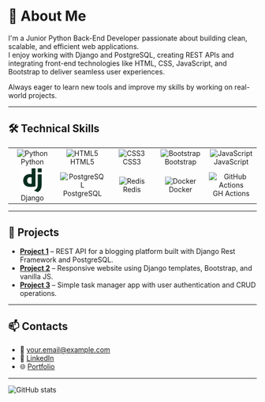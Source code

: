 # 👋 About Me

I'm a Junior Python Back-End Developer passionate about building clean, scalable, and efficient web applications.  
I enjoy working with Django and PostgreSQL, creating REST APIs and integrating front-end technologies like HTML, CSS, JavaScript, and Bootstrap to deliver seamless user experiences.  

Always eager to learn new tools and improve my skills by working on real-world projects.

---

## 🛠 Technical Skills

<table>
  <tr>
    <td align="center" width="96">
      <img src="https://techstack-generator.vercel.app/python-icon.svg" alt="Python" width="48" height="48" />
      <br>Python
    </td>
    <td align="center" width="96">
      <img src="https://cdn.jsdelivr.net/gh/devicons/devicon/icons/html5/html5-original.svg" alt="HTML5" width="48" height="48" />
      <br>HTML5
    </td>
    <td align="center" width="96">
      <img src="https://cdn.jsdelivr.net/gh/devicons/devicon/icons/css3/css3-original.svg" alt="CSS3" width="48" height="48" />
      <br>CSS3
    </td>
    <td align="center" width="96">
      <img src="https://cdn.jsdelivr.net/gh/devicons/devicon/icons/bootstrap/bootstrap-original.svg" alt="Bootstrap" width="48" height="48" />
      <br>Bootstrap
    </td>
    <td align="center" width="96">
      <img src="https://cdn.jsdelivr.net/gh/devicons/devicon/icons/javascript/javascript-original.svg" alt="JavaScript" width="48" height="48" />
      <br>JavaScript
    </td>
  </tr>
  <tr>
    <td align="center" width="96">
      <img src="https://github.com/devicons/devicon/blob/v2.16.0/icons/django/django-plain.svg" alt="Django" width="" height="48" />
      <br>Django
    </td>
    <td align="center" width="96">
      <img src="https://cdn.jsdelivr.net/gh/devicons/devicon/icons/postgresql/postgresql-original.svg" alt="PostgreSQL" width="48" height="48" />
      <br>PostgreSQL
    </td>
    <td align="center" width="96">
      <img src="https://cdn.jsdelivr.net/gh/devicons/devicon/icons/redis/redis-original.svg" alt="Redis" width="48" height="48" />
      <br>Redis
    </td>
    <td align="center" width="96">
      <img src="https://techstack-generator.vercel.app/docker-icon.svg" alt="Docker" width="48" height="48" />
      <br>Docker
    </td>
    <td align="center" width="96">
      <img src="https://cdn.jsdelivr.net/gh/devicons/devicon/icons/github/github-original.svg" alt="GitHub Actions" width="48" height="48" />
      <br>GH Actions
    </td>
  </tr>
</table>

---

## 🚀 Projects

- **[Project 1](https://github.com/your-username/project1)** – REST API for a blogging platform built with Django Rest Framework and PostgreSQL.
- **[Project 2](https://github.com/your-username/project2)** – Responsive website using Django templates, Bootstrap, and vanilla JS.
- **[Project 3](https://github.com/your-username/project3)** – Simple task manager app with user authentication and CRUD operations.

---

## 📫 Contacts

- 📧 your.email@example.com  
- 💼 [LinkedIn](https://linkedin.com/in/your-linkedin)  
- 🌐 [Portfolio](https://your-portfolio.com)

---

![GitHub stats](https://github-readme-stats.vercel.app/api?username=your-username&show_icons=true&theme=radical)
